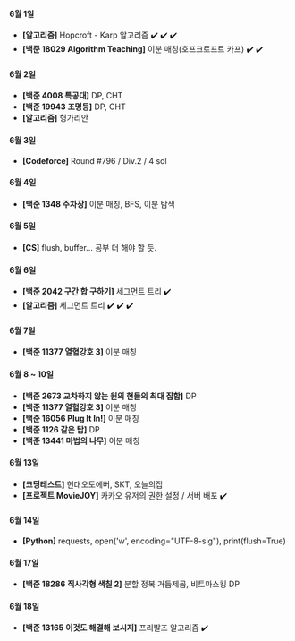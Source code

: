 #### 6월 1일

- **[알고리즘]** Hopcroft - Karp 알고리즘 :heavy_check_mark: :heavy_check_mark: :heavy_check_mark:
- **[백준 18029 Algorithm Teaching]** 이분 매칭(호프크로프트 카프) :heavy_check_mark: :heavy_check_mark:

#### 6월 2일

- **[백준 4008 특공대]** DP, CHT
- **[백준 19943 조명등]** DP, CHT
- **[알고리즘]** 헝가리안

#### 6월 3일

- **[Codeforce]** Round #796 / Div.2 / 4 sol

#### 6월 4일

- **[백준 1348 주차장]** 이분 매칭, BFS, 이분 탐색

#### 6월 5일

- **[CS]** flush, buffer... 공부 더 해야 할 듯.

#### 6월 6일

- **[백준 2042 구간 합 구하기]** 세그먼트 트리 :heavy_check_mark:
- **[알고리즘]** 세그먼트 트리 :heavy_check_mark: :heavy_check_mark: :heavy_check_mark:

#### 6월 7일

- **[백준 11377 열혈강호 3]** 이분 매칭

#### 6월 8 ~ 10일

- **[백준 2673 교차하지 않는 원의 현들의 최대 집합]** DP
- **[백준 11377 열혈강호 3]** 이분 매칭
- **[백준 16056 Plug It In!]** 이분 매칭
- **[백준 1126 같은 탑]** DP
- **[백준 13441 마법의 나무]** 이분 매칭

#### 6월 13일

- **[코딩테스트]** 현대오토에버, SKT, 오늘의집
- **[프로젝트 MovieJOY]** 카카오 유저의 권한 설정 / 서버 배포 :heavy_check_mark:

#### 6월 14일

- **[Python]** requests, open('w', encoding="UTF-8-sig"), print(flush=True)

#### 6월 17일

- **[백준 18286 직사각형 색칠 2]** 분할 정복 거듭제곱, 비트마스킹 DP

#### 6월 18일

- **[백준 13165 이것도 해결해 보시지]** 프리발즈 알고리즘 :heavy_check_mark:
